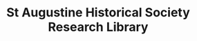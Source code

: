 ---
layout: repo
title: "St Augustine Historical Society Research Library"
id: 1016
permalink: repos/1016/
---